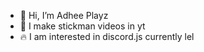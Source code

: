  - 👋 Hi, I’m Adhee Playz
 - 👀 I make stickman videos in yt
 - 🔥 I am interested in discord.js currently lel

